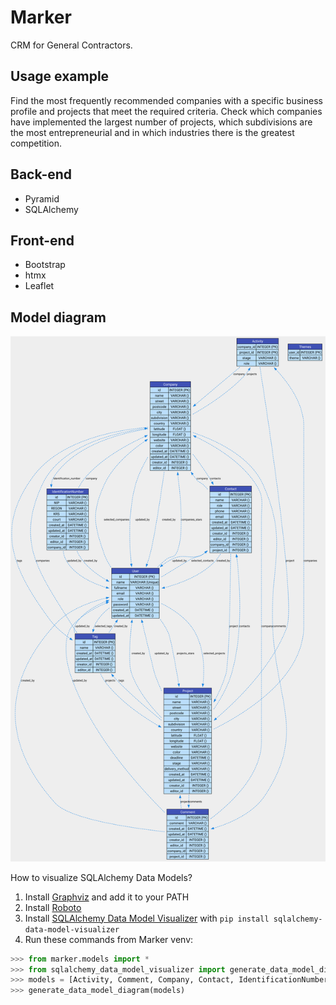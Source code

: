 # Marker

CRM for General Contractors.

## Usage example

Find the most frequently recommended companies with a specific business profile and projects that meet the required criteria. Check which companies have implemented the largest number of projects, which subdivisions are the most entrepreneurial and in which industries there is the greatest competition.

## Back-end

- Pyramid
- SQLAlchemy

## Front-end

- Bootstrap
- htmx
- Leaflet

## Model diagram

![my_data_model_diagram](my_data_model_diagram.svg)

How to visualize SQLAlchemy Data Models?

1. Install [Graphviz](https://graphviz.org/) and add it to your PATH
2. Install [Roboto](https://fonts.google.com/specimen/Roboto)
3. Install [SQLAlchemy Data Model Visualizer](https://github.com/Dicklesworthstone/sqlalchemy_data_model_visualizer) with `pip install sqlalchemy-data-model-visualizer`
4. Run these commands from Marker venv:

```python
>>> from marker.models import *
>>> from sqlalchemy_data_model_visualizer import generate_data_model_diagram
>>> models = [Activity, Comment, Company, Contact, IdentificationNumber, Project, Tag, Themes, User]
>>> generate_data_model_diagram(models)
```